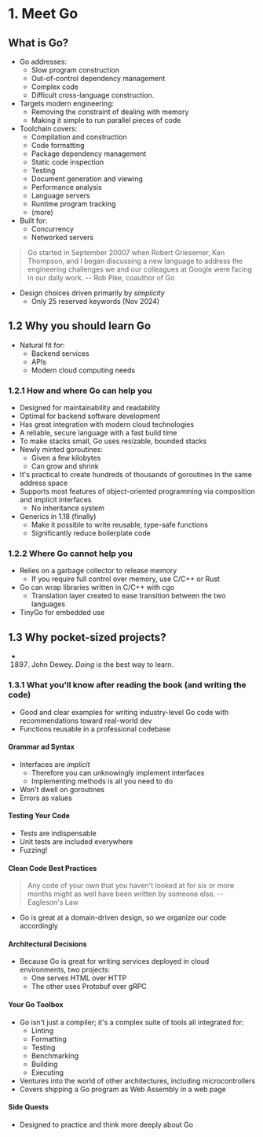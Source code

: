 # 1. Meet Go

## What is Go?

- Go addresses:
    - Slow program construction
    - Out-of-control dependency management
    - Complex code
    - Difficult cross-language construction.
- Targets modern engineering:
    - Removing the constraint of dealing with memory
    - Making it simple to run parallel pieces of code
- Toolchain covers:
    - Compilation and construction
    - Code formatting
    - Package dependency management
    - Static code inspection
    - Testing
    - Document generation and viewing
    - Performance analysis
    - Language servers
    - Runtime program tracking
    - (more)
- Built for:
    - Concurrency
    - Networked servers

> Go started in September 20007 when Robert Griesemer, Ken Thompson, and I began discussing a new language to address the engineering challenges we and our colleagues at Google were facing in our daily work.
-- Rob Pike, coauthor of Go

- Design choices driven primarily by *simplicity*
    - Only 25 reserved keywords (Nov 2024)

## 1.2 Why you should learn Go

- Natural fit for:
    - Backend services
    - APIs
    - Modern cloud computing needs

### 1.2.1 How and where Go can help you

- Designed for maintainability and readability
- Optimal for backend software development
- Has great integration with modern cloud technologies
- A reliable, secure language with a fast build time
- To make stacks small, Go uses resizable, bounded stacks
- Newly minted goroutines:
    - Given a few kilobytes
    - Can grow and shrink
- It's practical to create hundreds of thousands of goroutines in the same address space
- Supports most features of object-oriented programming via composition and implicit interfaces
    - No inheritance system
- Generics in 1.18 (finally)
    - Make it possible to write reusable, type-safe functions
    - Significantly reduce boilerplate code

### 1.2.2 Where Go cannot help you

- Relies on a garbage collector to release memory
    - If you require full control over memory, use C/C++ or Rust
- Go can wrap libraries written in C/C++ with cgo
    - Translation layer created to ease transition between the two languages
- TinyGo for embedded use

## 1.3 Why pocket-sized projects?

- 1897. John Dewey. *Doing* is the best way to learn.

### 1.3.1 What you'll know after reading the book (and writing the code)

- Good and clear examples for writing industry-level Go code with recommendations toward real-world dev
- Functions reusable in a professional codebase

#### Grammar ad Syntax

- Interfaces are *implicit*
    - Therefore you can unknowingly implement interfaces
    - Implementing methods is all you need to do
- Won't dwell on goroutines
- Errors as values

#### Testing Your Code

- Tests are indispensable
- Unit tests are included everywhere
- Fuzzing!

#### Clean Code Best Practices

> Any code of your own that you haven't looked at for six or more months might as well have been written by someone else.
-- Eagleson's Law

- Go is great at a domain-driven design, so we organize our code accordingly

#### Architectural Decisions

- Because Go is great for writing services deployed in cloud environments, two projects:
    - One serves HTML over HTTP
    - The other uses Protobuf over gRPC

#### Your Go Toolbox

- Go isn't just a compiler; it's a complex suite of tools all integrated for:
    - Linting
    - Formatting
    - Testing
    - Benchmarking
    - Building
    - Executing
- Ventures into the world of other architectures, including microcontrollers
- Covers shipping a Go program as Web Assembly in a web page

#### Side Quests

- Designed to practice and think more deeply about Go


